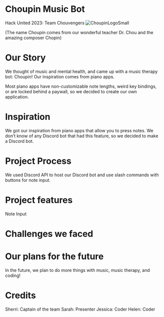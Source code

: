 # Choupin Music Bot
Hack United 2023: Team Chouvengers
![ChoupinLogoSmall](https://github.com/MasterCheetah608/choupin/assets/83442445/ffca7ad7-14e3-45e5-a825-c912b4fcc5c7)

(The name Choupin comes from our wonderful teacher Dr. Chou and the amazing composer Chopin)
# Our Story
We thought of music and mental health, and came up with a music therapy bot: Choupin! Our inspiration comes from piano apps.

Most piano apps have non-customizable note lengths, weird key bindings, or are locked behind a paywall, so we decided to create our own application.
# Inspiration
We got our inspiration from piano apps that allow you to press notes. We don’t know of any Discord bot that had this feature, so we decided to make a Discord bot.
# Project Process
We used Discord API to host our Discord bot and use slash commands with buttons for note input.
# Project features
Note Input
# Challenges we faced
# Our plans for the future
In the future, we plan to do more things with music, music therapy, and coding!
# Credits
Sherri: Captain of the team
Sarah: Presenter
Jessica: Coder
Helen: Coder
